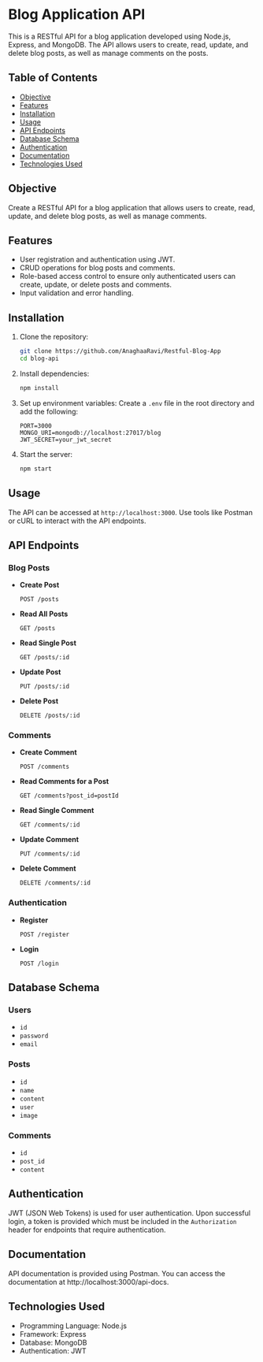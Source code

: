 # Blog Application API

This is a RESTful API for a blog application developed using Node.js, Express, and MongoDB. The API allows users to create, read, update, and delete blog posts, as well as manage comments on the posts.


## Table of Contents

- [Objective](#objective)
- [Features](#features)
- [Installation](#installation)
- [Usage](#usage)
- [API Endpoints](#api-endpoints)
- [Database Schema](#database-schema)
- [Authentication](#authentication)
- [Documentation](#documentation)
- [Technologies Used](#technologies-used)


## Objective

Create a RESTful API for a blog application that allows users to create, read, update, and delete blog posts, as well as manage comments.

## Features

- User registration and authentication using JWT.
- CRUD operations for blog posts and comments.
- Role-based access control to ensure only authenticated users can create, update, or delete posts and comments.
- Input validation and error handling.

## Installation

1. Clone the repository:
    ```bash
    git clone https://github.com/AnaghaaRavi/Restful-Blog-App
    cd blog-api
    ```

2. Install dependencies:
    ```bash
    npm install
    ```

3. Set up environment variables:
    Create a `.env` file in the root directory and add the following:
    ```env
    PORT=3000
    MONGO_URI=mongodb://localhost:27017/blog
    JWT_SECRET=your_jwt_secret
    ```

4. Start the server:
    ```bash
    npm start
    ```

## Usage

The API can be accessed at `http://localhost:3000`. Use tools like Postman or cURL to interact with the API endpoints.

## API Endpoints

### Blog Posts

- **Create Post**
    ```http
    POST /posts
    ```

- **Read All Posts**
    ```http
    GET /posts
    ```

- **Read Single Post**
    ```http
    GET /posts/:id
    ```

- **Update Post**
    ```http
    PUT /posts/:id
    ```

- **Delete Post**
    ```http
    DELETE /posts/:id
    ```

### Comments

- **Create Comment**
    ```http
    POST /comments
    ```

- **Read Comments for a Post**
    ```http
    GET /comments?post_id=postId
    ```

- **Read Single Comment**
    ```http
    GET /comments/:id
    ```

- **Update Comment**
    ```http
    PUT /comments/:id
    ```

- **Delete Comment**
    ```http
    DELETE /comments/:id
    ```

### Authentication

- **Register**
    ```http
    POST /register
    ```

- **Login**
    ```http
    POST /login
    ```

## Database Schema

### Users

- `id`
- `password`
- `email`

### Posts

- `id`
- `name`
- `content`
- `user`
- `image`

### Comments

- `id`
- `post_id`
- `content`

## Authentication

JWT (JSON Web Tokens) is used for user authentication. Upon successful login, a token is provided which must be included in the `Authorization` header for endpoints that require authentication.
## Documentation
API documentation is provided using Postman. You can access the documentation at http://localhost:3000/api-docs.

## Technologies Used
- Programming Language: Node.js
- Framework: Express
- Database: MongoDB
- Authentication: JWT
